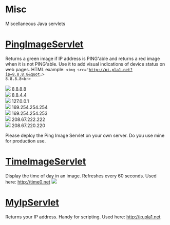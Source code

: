 # Misc
Miscellaneous Java servlets
# <a href="https://github.com/pla1/Misc/blob/master/src/com/pla/misc/PingImageServlet.java">PingImageServlet</a>
Returns a green image if IP address is PING'able and returns a red image when it is not PING'able. Use it to add visual indications of device status on web pages. HTML example: <code>&lt;img src=&quot;http://pi.pla1.net?ip=8.8.8.8&quot;&gt; 8.8.8.8&lt;br&gt;</code>

<img src="http://pi.pla1.net?ip=8.8.8.8"> 8.8.8.8<br>
<img src="http://pi.pla1.net?ip=8.8.4.4"> 8.8.4.4<br>
<img src="http://pi.pla1.net?ip=127.0.0.1"> 127.0.0.1<br>
<img src="http://pi.pla1.net?ip=169.254.254.254"> 169.254.254.254<br>
<img src="http://pi.pla1.net?ip=169.254.254.253"> 169.254.254.253<br>
<img src="http://pi.pla1.net?ip=208.67.222.222"> 208.67.222.222<br>
<img src="http://pi.pla1.net?ip=208.67.220.220"> 208.67.220.220<br>

Please deploy the Ping Image Servlet on your own server. Do you use mine for production use.

# <a href="https://github.com/pla1/Misc/blob/master/src/com/pla/misc/TimeImageServlet.java">TimeImageServlet</a>
Display the time of day in an image. Refreshes every 60 seconds. Used here: <a href="http://time0.net">http://time0.net</a>
<img src="http://time0.net/Misc/">

# <a href="https://github.com/pla1/Misc/blob/master/src/com/pla/misc/MyIpServlet.java">MyIpServlet</a>
Returns your IP address. Handy for scripting. Used here: <a href="http://ip.pla1.net">http://ip.pla1.net</a>
